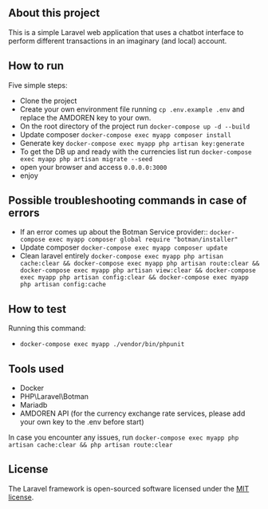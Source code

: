 ## About this project

This is a simple Laravel web application that uses a chatbot interface to perform different transactions in an imaginary (and local) account.

## How to run

Five simple steps:

-   Clone the project
-   Create your own environment file running `cp .env.example .env` and replace the AMDOREN key to your own.
-   On the root directory of the project run `docker-compose up -d --build`
-   Update composer `docker-compose exec myapp composer install`
-   Generate key `docker-compose exec myapp php artisan key:generate`
-   To get the DB up and ready with the currencies list run `docker-compose exec myapp php artisan migrate --seed`
-   open your browser and access `0.0.0.0:3000`
-   enjoy

## Possible troubleshooting commands in case of errors

-   If an error comes up about the Botman Service provider:: `docker-compose exec myapp composer global require "botman/installer"`
-   Update composer `docker-compose exec myapp composer update`
-   Clean laravel entirely
    `docker-compose exec myapp php artisan cache:clear && docker-compose exec myapp php artisan route:clear && docker-compose exec myapp php artisan view:clear && docker-compose exec myapp php artisan config:clear && docker-compose exec myapp php artisan config:cache`

## How to test

Running this command:

-   `docker-compose exec myapp ./vendor/bin/phpunit`

## Tools used

-   Docker
-   PHP\Laravel\Botman
-   Mariadb
-   AMDOREN API (for the currency exchange rate services, please add your own key to the .env before start)

In case you encounter any issues, run
`docker-compose exec myapp php artisan cache:clear && php artisan route:clear`

## License

The Laravel framework is open-sourced software licensed under the [MIT license](https://opensource.org/licenses/MIT).
